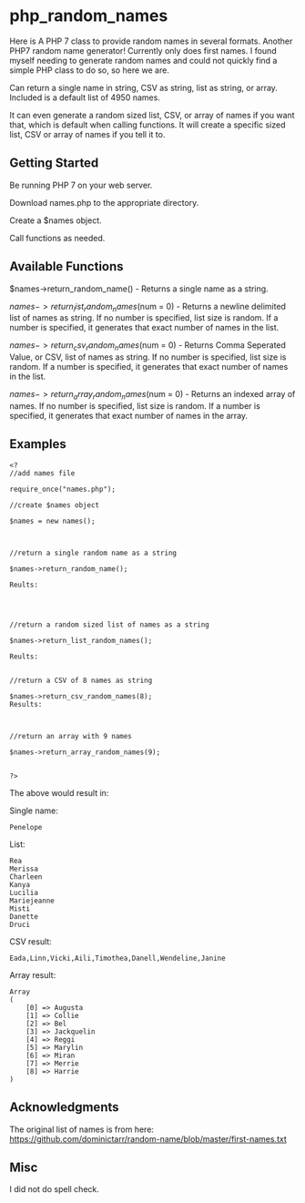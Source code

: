 # php_random_names
Here is A PHP 7 class to provide random names in several formats. Another PHP7 random name generator! Currently only does first names. I found myself needing to generate random names and could not quickly find a simple PHP class to do so, so here we are.

Can return a single name in string, CSV as string, list as string, or array. Included is a default list of 4950 names.

It can even generate a random sized list, CSV, or array of names if you want that, which is default when calling functions. It will create a specific sized list, CSV or array of names if you tell it to.

## Getting Started
Be running PHP 7 on your web server.

Download names.php to the appropriate directory.

Create a $names object.

Call functions as needed.


## Available Functions
$names->return_random_name() - Returns a single name as a string.

$names->return_list_random_names($num = 0) - Returns a newline delimited list of names as string. If no number is specified, list size is random. If a number is specified, it generates that exact number of names in the list.

$names->return_csv_random_names($num = 0) - Returns Comma Seperated Value, or CSV, list of names as string. If no number is specified, list size is random. If a number is specified, it generates that exact number of names in the list.

$names->return_array_random_names($num = 0) - Returns an indexed array of names. If no number is specified, list size is random. If a number is specified, it generates that exact number of names in the array.



## Examples

```
<?
//add names file

require_once("names.php");

//create $names object

$names = new names();



//return a single random name as a string

$names->return_random_name();

Reults:




//return a random sized list of names as a string

$names->return_list_random_names();

Reults:


//return a CSV of 8 names as string

$names->return_csv_random_names(8);
Results:



//return an array with 9 names

$names->return_array_random_names(9);


?>
```

The above would result in:

Single name:
```
Penelope
```

List:
```
Rea
Merissa
Charleen
Kanya
Lucilia
Mariejeanne
Misti
Danette
Druci
```

CSV result:
```
Eada,Linn,Vicki,Aili,Timothea,Danell,Wendeline,Janine
```

Array result:
```
Array
(
    [0] => Augusta
    [1] => Collie
    [2] => Bel
    [3] => Jackquelin
    [4] => Reggi
    [5] => Marylin
    [6] => Miran
    [7] => Merrie
    [8] => Harrie
)
```


## Acknowledgments
The original list of names is from here: https://github.com/dominictarr/random-name/blob/master/first-names.txt

## Misc
I did not do spell check.
